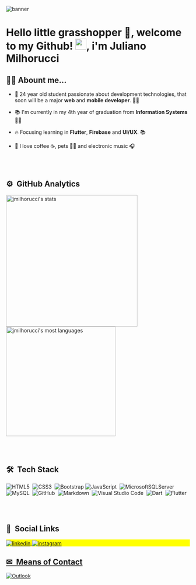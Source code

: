 ![banner](https://3.bp.blogspot.com/-IGtM_FTUrLI/XDdjP4QP97I/AAAAAAAABHE/JlmGNCr339o4f-crNjDTUax7W3nfGVUhwCLcBGAs/s1600/a2225bdd2b94df54edb17f3c271a0e1df18079f5_hq.gif)

<h1 align="left">Hello little grasshopper 🦗, welcome to my Github! <img src="https://raw.githubusercontent.com/kaueMarques/kaueMarques/master/hi.gif" width="30px">, i'm Juliano Milhorucci</h1>

## 🧔🏻 Abount me...

- 🚀 24 year old student passionate about development technologies, that soon will be a major **web** and **mobile developer**. 📱🌐

- 📚 I'm currently in my 4th year of graduation from **Information Systems** 👨‍💻

- 🔥 Focusing learning in **Flutter**, **Firebase** and **UI/UX**. 📚

- 💜 I love coffee ☕, pets 🐕‍🦺 and electronic music 🎧 

<br><br>

## ⚙️ &nbsp;GitHub Analytics

<p align="left">
<img width="360em" src="https://github-readme-stats.vercel.app/api?username=jmilhorucci&show_icons=true&theme=vision-friendly-dark" alt="jmilhorucci's stats"/>
<img width="300em" src="https://github-readme-stats.vercel.app/api/top-langs/?username=jmilhorucci&layout=compact&theme=vision-friendly-dark" alt="jmilhorucci's most languages"/>
</p>

<br><br>

## 🛠 &nbsp;Tech Stack

![HTML5](https://img.shields.io/badge/html5-%23E34F26.svg?style=for-the-badge&logo=html5&logoColor=white)&nbsp;
![CSS3](https://img.shields.io/badge/css3-%231572B6.svg?style=for-the-badge&logo=css3&logoColor=white)&nbsp;
![Bootstrap](https://img.shields.io/badge/bootstrap-%23563D7C.svg?style=for-the-badge&logo=bootstrap&logoColor=white)
![JavaScript](https://img.shields.io/badge/javascript-%23323330.svg?style=for-the-badge&logo=javascript&logoColor=%23F7DF1E)&nbsp;
![MicrosoftSQLServer](https://img.shields.io/badge/Microsoft%20SQL%20Sever-CC2927?style=for-the-badge&logo=microsoft%20sql%20server&logoColor=white)&nbsp;
![MySQL](https://img.shields.io/badge/mysql-%2300f.svg?style=for-the-badge&logo=mysql&logoColor=white)&nbsp;
![GitHub](https://img.shields.io/badge/github-%23121011.svg?style=for-the-badge&logo=github&logoColor=white)&nbsp;
![Markdown](https://img.shields.io/badge/markdown-%23000000.svg?style=for-the-badge&logo=markdown&logoColor=white)&nbsp;
![Visual Studio Code](https://img.shields.io/badge/Visual%20Studio%20Code-0078d7.svg?style=for-the-badge&logo=visual-studio-code&logoColor=white)&nbsp;
![Dart](https://img.shields.io/badge/dart-%230175C2.svg?style=for-the-badge&logo=dart&logoColor=white)&nbsp;
![Flutter](https://img.shields.io/badge/Flutter-%2302569B.svg?style=for-the-badge&logo=Flutter&logoColor=white)

<br><br>

## 🔗 &nbsp;Social Links

<p align="left" style="background:yellow">
<a href="https://linkedin.com/in/julianomilhorucci" target="_blank">
  <img align="center" src="https://img.shields.io/badge/julianomilhorucci-%230077B5.svg?style=for-the-badge&logo=linkedin&logoColor=white" alt="linkedin"/>
</a>
<a href="https://instagram.com/juliano_milhorucci" target="_blank">
 <img align="center" src="https://img.shields.io/badge/juliano_milhorucci-%23E4405F.svg?style=for-the-badge&logo=Instagram&logoColor=white" alt="instagram"/>
</p>

## ✉ &nbsp;Means of Contact
[![Outlook](https://img.shields.io/badge/juliano.victor98@hotmail.com-0078D4?style=for-the-badge&logo=microsoft-outlook&logoColor=white)](mailto:juliano.victor98@hotmail.com)
